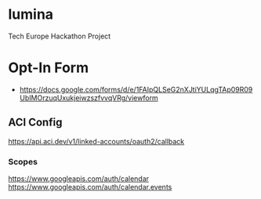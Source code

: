 # lumina
Tech Europe Hackathon Project

# Opt-In Form

* https://docs.google.com/forms/d/e/1FAIpQLSeG2nXJtiYULqgTAp09R09UbIMOrzuqUxukjeiwzszfvvqVRg/viewform

## ACI Config

https://api.aci.dev/v1/linked-accounts/oauth2/callback


### Scopes

https://www.googleapis.com/auth/calendar
https://www.googleapis.com/auth/calendar.events